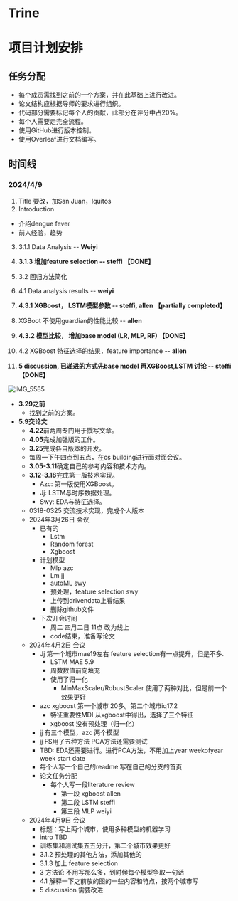 # Trine

# 项目计划安排

## 任务分配
- 每个成员需找到之前的一个方案，并在此基础上进行改进。
- 论文结构应根据导师的要求进行组织。
- 代码部分需要标记每个人的贡献，此部分在评分中占20%。
- 每个人需要走完全流程。
- 使用GitHub进行版本控制。
- 使用Overleaf进行文档编写。

## 时间线
### 2024/4/9
1. Title 要改，加San Juan，Iquitos
2. Introduction
  - 介绍dengue fever
  - 前人经验，趋势
3. 3.1.1 Data Analysis  -- **Weiyi**
    
4. **3.1.3 增加feature selection -- **steffi**   【DONE】**
  
5. 3.2 回归方法简化
6. 4.1 Data analysis results -- **weiyi**
   
7. **4.3.1 XGBoost， LSTM模型参数  -- **steffi, allen** 【partially completed】**
  
8. XGBoot 不使用guardian的性能比较  -- **allen**

9. **4.3.2 模型比较， 增加base model (LR, MLP, RF)  【DONE】**
    
10. 4.2 XGBoost 特征选择的结果，feature importance -- **allen**
    
11. **5 discussion, 已递进的方式先base model 再XGBoost,LSTM 讨论  -- **steffi**  【DONE】**
    
![IMG_5585](https://github.com/allenNero/Trine/assets/150453591/c0dc705c-8864-4266-9983-1ab1cc2b6746)

    

- **3.29之前**
  - 找到之前的方案。
- **5.9交论文**
  - **4.22**前两周专门用于撰写文章。
  - **4.05**完成加强版的工作。
  - **3.25**完成各自版本的开发。
  - 每周一下午四点到五点，在cs building进行面对面会议。
  - **3.05-3.11**确定自己的参考内容和技术方向。
  - **3.12-3.18**完成第一版技术实现。
    - Azc: 第一版使用XGBoost。
    - Jj: LSTM与时序数据处理。
    - Swy: EDA与特征选择。
  - 0318-0325 交流技术实现，完成个人版本
  - 2024年3月26日 会议
    - 已有的
      - Lstm
      - Random forest
      - Xgboost
    - 计划模型
      - Mlp azc
      - Lm jj
      - autoML swy
      - 预处理，feature selection swy
      - 上传到drivendata上看结果
      - 删除github文件
    - 下次开会时间
      - 周二 四月二日 11点 改为线上
      - code结束，准备写论文
  - 2024年4月2日 会议
    - Jj 第一个城市mae19左右 feature selection有一点提升，但是不多.
      - LSTM MAE 5.9
      - 周数数值前向填充
      - 使用了归一化
        - MinMaxScaler/RobustScaler 使用了两种对比，但是前一个效果更好
    - azc xgboost 第一个城市 20多。第二个城市iq17.2
      - 特征重要性MDI 从xgboost中得出，选择了三个特征
      - xgboost 没有预处理（归一化）
    - jj 有三个模型，azc 两个模型
    - jj FS用了五种方法 PCA方法还需要测试
    - TBD: EDA还需要进行。进行PCA方法，不用加上year weekofyear week start date
    - 每个人写一个自己的readme 写在自己的分支的首页
    - 论文任务分配
      - 每个人写一段literature review
        - 第一段 xgboost allen
        - 第二段 LSTM steffi
        - 第三段 MLP weiyi
  - 2024年4月9日 会议
    - 标题：写上两个城市，使用多种模型的机器学习
    -  intro TBD
    -  训练集和测试集五五分开，第二个城市效果更好
    -  3.1.2 预处理的其他方法，添加其他的
    -  3.1.3 加上 feature selection
    -  3 方法论 不用写那么多，到时候每个模型争取一句话
    -  4.1 解释一下之前放的图的一些内容和特点，按两个城市写
    -  5 discussion 需要改进
